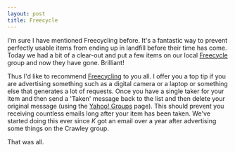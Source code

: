 ```yaml
---
layout: post
title: Freecycle
---
```





I'm sure I have mentioned Freecycling before. It's a fantastic way to prevent
perfectly usable items from ending up in landfill before their time has come.
Today we had a bit of a clear-out and put a few items on our local
[Freecycle](https://www.freecycle.org/) group and now they have gone. Brilliant!


Thus I'd like to recommend [Freecycling](https://www.freecycle.org/) to you all.
I offer you a top tip if you are advertising something such as a digital camera
or a laptop or something else that generates a lot of requests. Once you have a
single taker for your item and then send a 'Taken' message back to the list and
then delete your original message (using the [Yahoo!
Groups](https://groups.yahoo.com/) page). This should prevent you receiving
countless emails long after your item has been taken. We've started doing this
ever since _K_ got an email over a year after advertising some things on the
Crawley group.


That was all.



